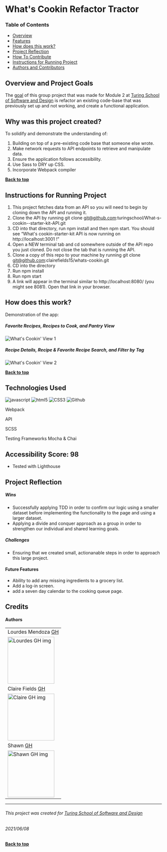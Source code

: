 # What's Cookin Refactor Tractor 
### Table of Contents
- [Overview](#overview-and-project-goals)
- [Features](#features)
- [How does this work?](#how-does-this-work)
- [Project Reflection](#project-reflection)
- [How To Contribute](#want-to-contribute)
- [Instructions for Running Project](#Instructions-for-running-project)
- [Authors and Contributors](#credits)

## Overview and Project Goals
The [goal](https://frontend.turing.edu/projects/module-2/refactor-tractor-wc.html) of this group project that was made for Module  2 at [Turing School of Software and Design](https://turing.io/) is refactor an existing code-base that was previously set up and not working, and create a functional application.

## Why was this project created?
To solidify and demonstrate the understanding of:
1. Building on top of a pre-existing code base that someone else wrote. 
2. Make network requests to API endpoints to retrieve and manipulate data.
3. Ensure the application follows accessibility.
4. Use Sass to DRY up CSS.
5. Incorporate Webpack compiler


**[Back to top](#table-of-contents)**

## Instructions for Running Project
1. This project fetches data from an API so you will need to begin by cloning down the API and running it.
2. Clone the API by running git clone git@github.com:turingschool/What-s-cookin--starter-kit-API.git
3. CD into that directory, run npm install and then npm start. You should see “What's cookin-starter-kit API is now running on http://localhost:3001 !”
4. Open a NEW terminal tab and cd somewhere outside of the API repo you just cloned. Do not close the tab that is running the API.
5. Clone a copy of this repo to your machine by running git clone git@github.com:clairefields15/whats-cookin.git
6. CD into the directory
7. Run npm install
8. Run npm start
9. A link will appear in the terminal similar to http://localhost:8080/ (you might see 8081). Open that link in your browser.



## How does this work?
Demonstration of the app:
##### Favorite Recipes, Recipes to Cook, and Pantry View
![What's Cookin' View 1](https://user-images.githubusercontent.com/73731359/121281955-08030f80-c896-11eb-9cc0-c28da64a1124.gif)
##### Recipe Details, Recipe & Favorite Recipe Search, and Filter by Tag
![What's Cookin' View 2](https://user-images.githubusercontent.com/73731359/121282036-2b2dbf00-c896-11eb-85af-4f0b63d9ec50.gif)



**[Back to top](#table-of-contents)**

## Technologies Used
<p align="left">
  <img src="https://img.shields.io/badge/javascript%20-%23323330.svg?&style=for-the-badge&logo=javascript&logoColor=%23F7DF1E" alt="javascript" />
  <img src="https://img.shields.io/badge/html5%20-%23E34F26.svg?&style=for-the-badge&logo=html5&logoColor=white" alt="html5"/>
  <img src="https://img.shields.io/badge/css3%20-%231572B6.svg?&style=for-the-badge&logo=css3&logoColor=white" alt="CSS3"/>
  <img src="https://img.shields.io/badge/GitHub-100000?style=for-the-badge&logo=github&logoColor=white" alt="Github" />
  <p>Webpack</p>
  <p>API</p>
  <p>SCSS</p>
  <p>Testing Frameworks Mocha & Chai</p>
</p>

## Accessibility Score: 98
* Tested with Lighthouse

## Project Reflection

##### Wins
* Successfully applying TDD in order to confirm our logic using a smaller dataset before implementing the functionality to the page and using a larger dataset.
* Applying a divide and conquer approach as a group in order to strengthen our individual and shared learning goals. 

##### Challenges
* Ensuring that we created small, actionanable steps in order to approach this large project. 


#### Future Features
* Ability to add any missing ingredients to a grocery list. 
* Add a log-in screen. 
* add a seven day calendar to the cooking queue page.

## Credits
#### Authors
<table>
    <tr>
        <td> Lourdes Mendoza <a href="https://github.com/mendozalourdes">GH</td>
    </tr>
    </tr>
    <td><img src="https://avatars.githubusercontent.com/u/78240633?v=4" alt="Lourdes GH img"
 width="150" height="auto" /></td>
    <tr>
          <td> Claire Fields <a href="https://github.com/clairefields15">GH</td>
    </tr>
    </tr>
 <td><img src="https://avatars.githubusercontent.com/u/79113236?v=4" alt="Claire GH img"
width="150" height="auto" /></td>
     <tr>
          <td> Shawn  <a href="https://github.com/shawnmcmahon">GH</td>
      </tr>
      </tr>
<td><img src="https://avatars.githubusercontent.com/u/73731359?v=4" alt="Shawn GH img"
width="150" height="auto" /></td>
    </tr>
</table>


**************************************************************************
###### This project was created for [Turing School of Software and Design](https://turing.io/)
###### 2021/06/08
**[Back to top](#table-of-contents)**

